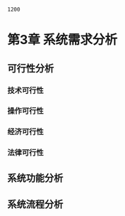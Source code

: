 ```ad-note
1200
```

# 第3章 系统需求分析

## 可行性分析

### 技术可行性


### 操作可行性



### 经济可行性


### 法律可行性


## 系统功能分析




## 系统流程分析


